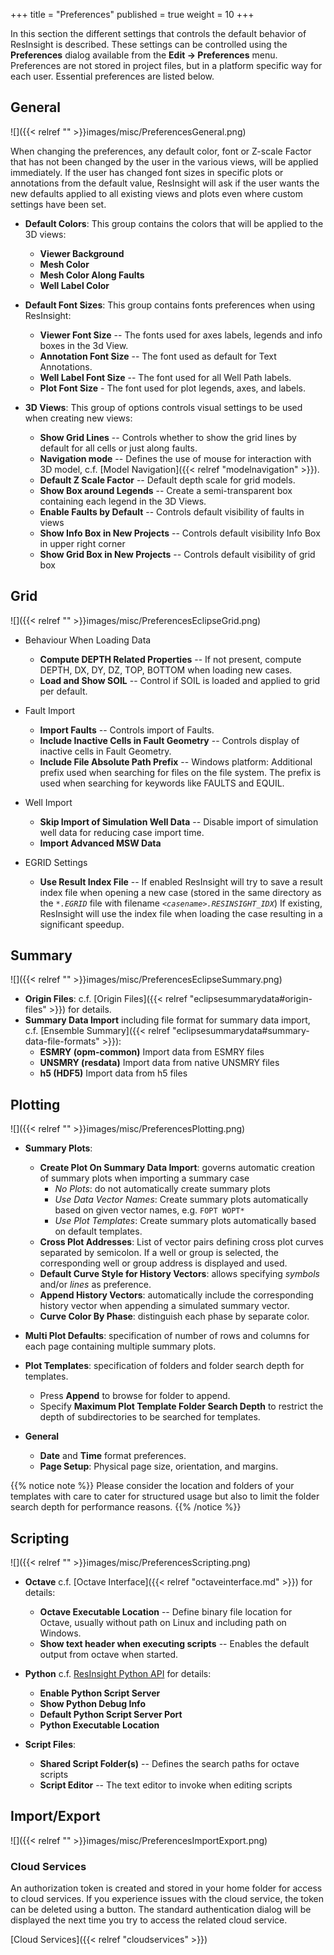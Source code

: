 +++
title = "Preferences"
published = true
weight = 10
+++

In this section the different settings that controls the default behavior of ResInsight is described. These settings can be controlled using the **Preferences** dialog available from the **Edit -> Preferences** menu.
Preferences are not stored in project files, but in a platform specific way for each user.
Essential preferences are listed below.

## General

![]({{< relref "" >}}images/misc/PreferencesGeneral.png)

When changing the preferences, any default color, font or Z-scale Factor that has not been changed by the user in the various views, will be applied immediately. If the user has changed font sizes in specific plots or annotations from the default value, ResInsight will ask if the user wants the new defaults applied to all existing views and plots even where custom settings have been set.

- **Default Colors**: This group contains the colors that will be applied to the 3D views:
	- **Viewer Background** 
	- **Mesh Color** 
	- **Mesh Color Along Faults**
	- **Well Label Color**

- **Default Font Sizes**: This group contains fonts preferences when using ResInsight:
	- **Viewer Font Size** -- The fonts used for axes labels, legends and info boxes in the 3d View.
	- **Annotation Font Size** -- The font used as default for Text Annotations.
	- **Well Label Font Size** -- The font used for all Well Path labels.
	- **Plot Font Size** - The font used for plot legends, axes, and labels.

- **3D Views**: This group of options controls visual settings to be used when creating new views:
	- **Show Grid Lines** -- Controls whether to show the grid lines by default for all cells or just along faults.
	- **Navigation mode** -- Defines the use of mouse for interaction with 3D model, c.f.  [Model Navigation]({{< relref "modelnavigation" >}}).
	- **Default Z Scale Factor** -- Default depth scale for grid models.
	- **Show Box around Legends** -- Create a semi-transparent box containing each legend in the 3D Views.
	- **Enable Faults by Default** -- Controls default visibility of faults in views
	- **Show Info Box in New Projects** -- Controls default visibility Info Box in upper right corner
	- **Show Grid Box in New Projects** -- Controls default visibility of grid box

## Grid

![]({{< relref "" >}}images/misc/PreferencesEclipseGrid.png)

- Behaviour When Loading Data
  - **Compute DEPTH Related Properties** -- If not present, compute DEPTH, DX, DY, DZ, TOP, BOTTOM when loading new cases.
  - **Load and Show SOIL** -- Control if SOIL is loaded and applied to grid per default.

- Fault Import
  - **Import Faults** -- Controls import of Faults.
  - **Include Inactive Cells in Fault Geometry** -- Controls display of inactive cells in Fault Geometry.
  - **Include File Absolute Path Prefix** -- Windows platform: Additional prefix used when searching for files on the file system. The prefix is used when searching for keywords like FAULTS and EQUIL.

- Well Import
  - **Skip Import of Simulation Well Data** -- Disable import of simulation well data for reducing case import time.
  - **Import Advanced MSW Data**

- EGRID Settings
  - **Use Result Index File** -- If enabled ResInsight will try to save a result index file when opening a new case (stored in the same directory as the _`*.EGRID`_ file with filename _`<casename>.RESINSIGHT_IDX`_) If existing, ResInsight will use the index file when loading the case resulting in a significant speedup.


## Summary

![]({{< relref "" >}}images/misc/PreferencesEclipseSummary.png)

- **Origin Files**: c.f. [Origin Files]({{< relref "eclipsesummarydata#origin-files" >}}) for details.
- **Summary Data Import** including file format for summary data import, c.f. [Ensemble Summary]({{< relref "eclipsesummarydata#summary-data-file-formats" >}}):
  - **ESMRY (opm-common)** Import data from ESMRY files
  - **UNSMRY (resdata)** Import data from native UNSMRY files
  - **h5 (HDF5)** Import data from h5 files


## Plotting

![]({{< relref "" >}}images/misc/PreferencesPlotting.png)

- **Summary Plots**: 
  - **Create Plot On Summary Data Import**: governs automatic creation of summary plots when importing a summary case
     - *No Plots*: do not automatically create summary plots
     - *Use Data Vector Names*: Create summary plots automatically based on given vector names, e.g. `FOPT WOPT*`
     - *Use Plot Templates*: Create summary plots automatically based on default templates. 
  - **Cross Plot Addresses**: List of vector pairs defining cross plot curves separated by semicolon. If a well or group is selected, the corresponding well or group address is displayed and used.
  - **Default Curve Style for History Vectors**: allows specifying *symbols* and/or *lines* as preference.
  - **Append History Vectors**: automatically include the corresponding history vector when appending a simulated summary vector.
  - **Curve Color By Phase**: distinguish each phase by separate color.
  
- **Multi Plot Defaults**: specification of number of rows and columns for each page containing multiple summary plots.
- **Plot Templates**: specification of folders and folder search depth for templates.
  - Press **Append** to browse for folder to append. 
  - Specify **Maximum Plot Template Folder Search Depth** to restrict the depth of subdirectories to be searched for templates.
- **General**
  - **Date** and **Time** format preferences.
  - **Page Setup**: Physical page size, orientation, and margins. 

 {{% notice note %}}
Please consider the location and folders of your templates with care to cater for structured usage but also to limit the folder search depth for performance reasons.
{{% /notice %}}

  
  

## Scripting

![]({{< relref "" >}}images/misc/PreferencesScripting.png)

- **Octave** c.f. [Octave Interface]({{< relref "octaveinterface.md" >}}) for details:
  - **Octave Executable Location** -- Define binary file location for Octave, usually without path on Linux and including path on Windows.
  - **Show text header when executing scripts** -- Enables the default output from octave when started.

- **Python** c.f.  [ResInsight Python API](https://api.resinsight.org) for details:
  - **Enable Python Script Server**
  - **Show Python Debug Info**
  - **Default Python Script Server Port**
  - **Python Executable Location** 

- **Script Files**:
  - **Shared Script Folder(s)** -- Defines the search paths for octave scripts
  - **Script Editor** -- The text editor to invoke when editing scripts


## Import/Export

![]({{< relref "" >}}images/misc/PreferencesImportExport.png)

### Cloud Services
An authorization token is created and stored in your home folder for access to cloud services. If you experience issues with the cloud service, the token can be deleted using a button. The standard authentication dialog will be displayed the next time you try to access the related cloud service.

[Cloud Services]({{< relref "cloudservices" >}})
